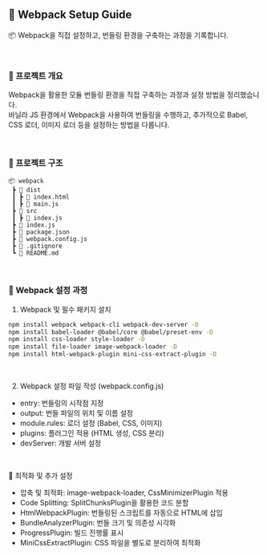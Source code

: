 ## 🚀 Webpack Setup Guide

📦 Webpack을 직접 설정하고, 번들링 환경을 구축하는 과정을 기록합니다.

<br/>

### 📌 프로젝트 개요
Webpack을 활용한 모듈 번들링 환경을 직접 구축하는 과정과 설정 방법을 정리했습니다. <br/>
바닐라 JS 환경에서 Webpack을 사용하여 번들링을 수행하고, 추가적으로 Babel, CSS 로더, 이미지 로더 등을 설정하는 방법을 다룹니다.

<br/>

### 📂 프로젝트 구조
```
📦 webpack
 ┣ 📂 dist
 ┃ ┣ 📜 index.html  
 ┃ ┣ 📜 main.js
 ┣ 📂 src
 ┃ ┣ 📜 index.js 
 ┣ 📜 index.js
 ┣ 📜 package.json
 ┣ 📜 webpack.config.js
 ┣ 📜 .gitignore
 ┗ 📜 README.md
```

<br/>

### 🔧 Webpack 설정 과정

1. Webpack 및 필수 패키지 설치

```sh
npm install webpack webpack-cli webpack-dev-server -D
npm install babel-loader @babel/core @babel/preset-env -D
npm install css-loader style-loader -D
npm install file-loader image-webpack-loader -D
npm install html-webpack-plugin mini-css-extract-plugin -D
```

<br/>

2. Webpack 설정 파일 작성 (webpack.config.js)
- entry: 번들링의 시작점 지정
- output: 번들 파일의 위치 및 이름 설정
- module.rules: 로더 설정 (Babel, CSS, 이미지)
- plugins: 플러그인 적용 (HTML 생성, CSS 분리)
- devServer: 개발 서버 설정

<br/>
  
🚀 최적화 및 추가 설정
- 압축 및 최적화: image-webpack-loader, CssMinimizerPlugin 적용
- Code Splitting: SplitChunksPlugin을 활용한 코드 분할
- HtmlWebpackPlugin: 번들링된 스크립트를 자동으로 HTML에 삽입
- BundleAnalyzerPlugin: 번들 크기 및 의존성 시각화
- ProgressPlugin: 빌드 진행률 표시
- MiniCssExtractPlugin: CSS 파일을 별도로 분리하여 최적화
